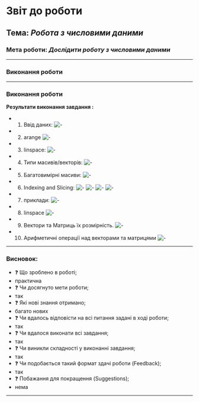 # Звіт до роботи

## Тема: _Робота з числовими даними_

### Мета роботи: _Дослідити роботу з числовими даними_

---

### Виконання роботи

---

### Виконання роботи

**Результати виконання завдання :**

- 1.  Ввід даних:
      ![-](/college1/lab3/pictures/1.png)
- 2.  arange
      ![-](/college1/lab3/pictures/2.png)
- 3.  linspace:
      ![-](/college1/lab3/pictures/3.png)
- 4.  Типи масивів/векторів:
      ![-](/college1/lab3/pictures/4.png)
- 5.  Багатовимірні масиви:
      ![-](/college1/lab3/pictures/5.png)
- 6.  Indexing and Slicing:
      ![-](/college1/lab3/pictures/6.png)
      ![-](college1/lab3/pictures/7.png)
      ![-](/college1/lab3/pictures/8.png)
      ![-](/college1/lab3/pictures/9.png)
      

- 7.  приклади:
      ![-](/college1/lab3/pictures/10.png)
- 8. linspace
     ![-](/college1/lab3/pictures/11.png)
- 9.  Вектори та Матриць їх розмірність. 
      ![-](/college1/lab3/pictures/12.png)
- 10. Арифметичні операції над векторами та матрицями
      ![-](/college1/lab3/pictures/13.png)


---
### Висновок:

- :question: Що зроблено в роботі;
- практична
- :question: Чи досягнуто мети роботи;
- так
- :question: Які нові знання отримано;
- багато нових
- :question: Чи вдалось відповісти на всі питання задані в ході роботи;
- так
- :question: Чи вдалося виконати всі завдання;
- так
- :question: Чи виникли складності у виконанні завдання;
- так
- :question: Чи подобається такий формат здачі роботи (Feedback);
- так
- :question: Побажання для покращення (Suggestions);
- нема

---